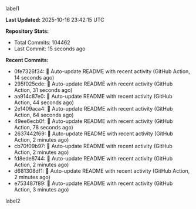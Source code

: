 
label1 
<!-- ACTIVITY_START -->
**Last Updated:** 2025-10-16 23:42:15 UTC

**Repository Stats:**
- Total Commits: 104462
- Last Commit: 15 seconds ago

**Recent Commits:**
- 0fe7326f34: 🤖 Auto-update README with recent activity (GitHub Action, 14 seconds ago)
- 295f025cde: 🤖 Auto-update README with recent activity (GitHub Action, 31 seconds ago)
- aa914c87e0: 🤖 Auto-update README with recent activity (GitHub Action, 44 seconds ago)
- 2e1409aca4: 🤖 Auto-update README with recent activity (GitHub Action, 64 seconds ago)
- 49ee6ecb0f: 🤖 Auto-update README with recent activity (GitHub Action, 78 seconds ago)
- 2637442f69: 🤖 Auto-update README with recent activity (GitHub Action, 2 minutes ago)
- cb70f09b97: 🤖 Auto-update README with recent activity (GitHub Action, 2 minutes ago)
- fd8ede8744: 🤖 Auto-update README with recent activity (GitHub Action, 2 minutes ago)
- d681308df1: 🤖 Auto-update README with recent activity (GitHub Action, 2 minutes ago)
- e753487f89: 🤖 Auto-update README with recent activity (GitHub Action, 3 minutes ago)
<!-- ACTIVITY_END -->

label2
